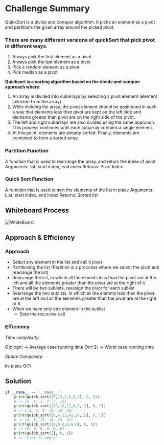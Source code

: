 # Challenge Summary
QuickSort is a divide and conquer algorithm. It picks an element as a pivot and partitions the given array around the picked pivot. 
### There are many different versions of quickSort that pick pivot in different ways. 

1. Always pick the first element as a pivot
2. Always pick the last element as a pivot
3. Pick a random element as a pivot
4. Pick median as a pivot

**Quicksort is a sorting algorithm based on the divide and conquer approach where:**

1. An array is divided into subarrays by selecting a pivot element (element selected from the array).
2. While dividing the array, the pivot element should be positioned in such a way that elements less than pivot are kept on the left side and elements greater than pivot are on the right side of the pivot.
3. The left and right subarrays are also divided using the same approach. This process continues until each subarray contains a single element.
4. At this point, elements are already sorted. Finally, elements are combined to form a sorted array.
### Partition Function

A function that is used to rearrange the array, and return the index of pivot
    Arguments: list, start index, end index
    Returns: Pivot Index

### Quick Sort Function

A function that is used to sort the elements of the list in place
    Arguments: List, start index, end index
    Returns: Sorted list

## Whiteboard Process
![WhiteBoard](https://www.figma.com/file/9zRbsOieou2GvCOSj6wfDu/Quick-Sort?node-id=0%3A1)

## Approach & Efficiency
### Approach
- Select any element in the list and call it pivot
- Partitioning the list
(Partition is a proccess where we select the pivot and rearrange the list)
- Rearrange the list, in which all the elemnts less than the pivot are at the left and all the elements greater than the pivot are at the right of it
- There will be two sublists, reassign the pivot for each sublist
- Rearrange the two sublists, in which all the elemnts less than the pivot are at the left and all the elements greater than the pivot are at the right of it
- When we have only one element in the sublist 
    - Stop the recursive call 
### Efficiency
*Time complexity:*

O(nlogn) -> Average case running time
O(n^2) -> Worst case running time

*Space Complexity:* 

In-place 
O(1)

## Solution

```python
if __name__ == '__main__':
    print(quick_sort([5,12,7,5,5,7], 0, 5)) 
    # -> [5, 5, 5, 7, 7, 12]
    print(quick_sort([20,18,12,8,5,-2], 0, 5)) 
    # -> [-2, 5, 8, 12, 18, 20]
    print(quick_sort([8,4,23,42,16,15], 0, 5)) 
    # -> [4, 8, 15, 16, 23, 42]
    print(quick_sort([0,0,0,0,0,0], 0, 5)) 
    # -> [0, 0, 0, 0, 0, 0]
    print(quick_sort([], 0, 5)) 
    # -> "List is empty"
```